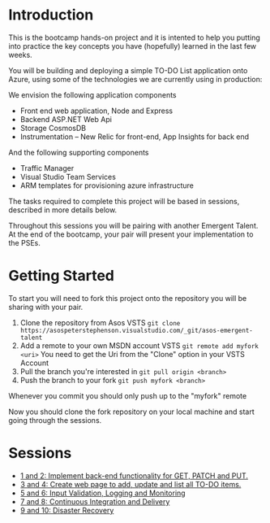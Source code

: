# Introduction
This is the bootcamp hands-on project and it is intented to help you putting into practice the key concepts you have (hopefully) learned in the last few weeks. 

You will be building and deploying a simple TO-DO List application onto Azure, using some of the technologies we are currently using in production:

We envision the following application components

* Front end web application, Node and Express 
* Backend ASP.NET Web Api
* Storage CosmosDB
* Instrumentation – New Relic for front-end, App Insights for back end

And the following supporting components

* Traffic Manager
* Visual Studio Team Services
* ARM templates for provisioning azure infrastructure

The tasks required to complete this project will be based in sessions, described in more details below.

Throughout this sessions you will be pairing with another Emergent Talent. At the end of the bootcamp, your pair will present your implementation to the PSEs.


# Getting Started

To start you will need to fork this project onto the repository you will be sharing with your pair.

1. Clone the repository from Asos VSTS
	`git clone https://asospeterstephenson.visualstudio.com/_git/asos-emergent-talent`
2. Add a remote to your own MSDN account VSTS
	`git remote add myfork <uri>`
	You need to get the Uri from the "Clone" option in your VSTS Account
3. Pull the branch you're interested in 
	`git pull origin <branch>`
4. Push the branch to your fork
	`git push myfork <branch>`
	
Whenever you commit you should only push up to the "myfork" remote

Now you should clone the fork repository on your local machine and start going through the sessions.


# Sessions

* [1 and 2: Implement back-end functionality for GET, PATCH and PUT.](docs/sessions-1-and-2.md)
* [3 and 4: Create web page to add, update and list all TO-DO items.](docs/sessions-3-and-4.md)
* [5 and 6: Input Validation, Logging and Monitoring](docs/sessions-5-and-6.md)
* [7 and 8: Continuous Integration and Delivery](docs/sessions-7-and-8.md)
* [9 and 10: Disaster Recovery](docs/sessions-9-and-10.md)